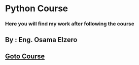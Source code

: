 # Python Course
### Here you will find my work after following the course

## By : Eng. Osama Elzero

## <a href="https://www.youtube.com/playlist?list=PLDoPjvoNmBAyE_gei5d18qkfIe-Z8mocs"> Goto Course </a>
